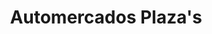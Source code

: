 ---
title: "Automercados Plaza's"
url: /caracas/automercados-plazas-av-el-pauji/
shop: Supermarkt
---